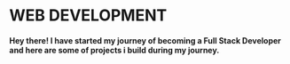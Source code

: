 #   WEB DEVELOPMENT
#### Hey there! I have started my journey of becoming a Full Stack Developer and here are some of projects i build during my journey.
